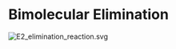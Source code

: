 # Bimolecular Elimination

![E2\_elimination\_reaction.svg](https://upload.wikimedia.org/wikipedia/commons/b/b7/E2_elimination_reaction.svg)
